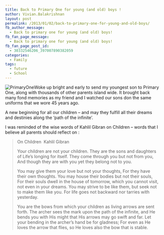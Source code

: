 ```yaml
---
title: Back to Primary One for young (and old) boys !
author: Vivian.Balakrishnan
layout: post
permalink: /2013/01/02/back-to-primary-one-for-young-and-old-boys/
fb_author_message:
  - Back to primary one for young (and old) boys!
fb_fan_page_message:
  - Back to primary one for young (and old) boys!
fb_fan_page_post_id:
  - 30332546206_397007890382059
categories:
  - Family
tags:
  - future
  - School
---
```

<p><img src="http://vivian.balakrishnan.sg/wp-content/uploads/2013/01/PrimaryOne.jpg" alt="PrimaryOne" />Woke up bright and early to send my youngest son to Primary One, along with thousands of other parents island wide. It brought back many fond memories as my friend and I watched our sons don the same uniforms that we wore 45 years ago.</p>

<p>A new beginning for all our children – and may they fulfill all their dreams and destinies along the &#8216;path of the infinite&#8217;.</p>

<p>I was reminded of the wise words of Kahlil Gibran on Children – words that I believe all parents should reflect on :</p>

<blockquote>
<p>On Children
 Kahlil Gibran</p>

<p>Your children are not your children.
They are the sons and daughters of Life&#8217;s longing for itself.
They come through you but not from you,
And though they are with you yet they belong not to you.</p>

<p>You may give them your love but not your thoughts,
For they have their own thoughts.
You may house their bodies but not their souls,
For their souls dwell in the house of tomorrow,
which you cannot visit, not even in your dreams.
You may strive to be like them,
but seek not to make them like you.
For life goes not backward nor tarries with yesterday.</p>

<p>You are the bows from which your children
as living arrows are sent forth.
The archer sees the mark upon the path of the infinite,
and He bends you with His might
that His arrows may go swift and far.
Let your bending in the archer&#8217;s hand be for gladness;
For even as He loves the arrow that flies,
so He loves also the bow that is stable.</p>
</blockquote>
